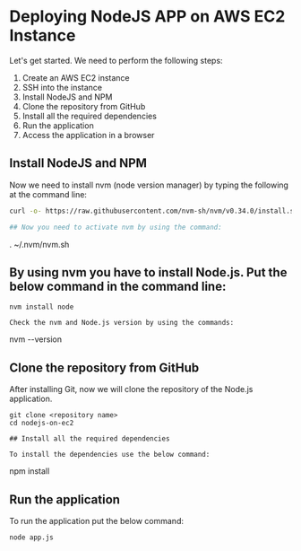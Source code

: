 # Deploying NodeJS APP on AWS EC2 Instance

Let's get started. We need to perform the following steps:

1. Create an AWS EC2 instance
2. SSH into the instance
3. Install NodeJS and NPM
4. Clone the repository from GitHub
5. Install all the required dependencies
6. Run the application
7. Access the application in a browser

## Install NodeJS and NPM

Now we need to install nvm (node version manager) by typing the following at the command line:

```bash
curl -o- https://raw.githubusercontent.com/nvm-sh/nvm/v0.34.0/install.sh | bash

## Now you need to activate nvm by using the command:

```
. ~/.nvm/nvm.sh

## By using nvm you have to install Node.js. Put the below command in the command line:
```
nvm install node

Check the nvm and Node.js version by using the commands:
```
nvm --version

## Clone the repository from GitHub
After installing Git, now we will clone the repository of the Node.js application.

```
git clone <repository name>
cd nodejs-on-ec2

## Install all the required dependencies

To install the dependencies use the below command:
```
npm install

## Run the application
To run the application put the below command:
```
node app.js




